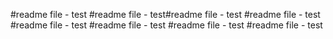 #readme file - test
#readme file - test#readme file - test
#readme file - test
#readme file - test
#readme file - test
#readme file - test
#readme file - test
